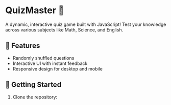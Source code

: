 # QuizMaster 🧠

A dynamic, interactive quiz game built with JavaScript! Test your knowledge across various subjects like Math, Science, and English.

## 📌 Features
- Randomly shuffled questions
- Interactive UI with instant feedback
- Responsive design for desktop and mobile

## 🚀 Getting Started
1. Clone the repository:
